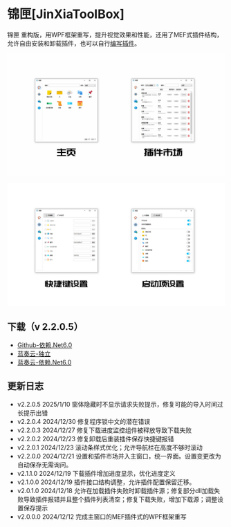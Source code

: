 # 锦匣[JinXiaToolBox]
锦匣 重构版，用WPF框架重写，提升视觉效果和性能，还用了MEF式插件结构，允许自由安装和卸载插件，也可以自行[编写插件](https://github.com/tp1415926535/JinXiaPluginExample)。      

![截图1](截图/锦匣介绍1.jpg)     
    
![截图2](截图/锦匣介绍2.jpg)     

## 下载（v 2.2.0.5）

- [Github-依赖.Net6.0](https://github.com/tp1415926535/JinXiaToolBox/blob/main/%E9%94%A6%E5%8C%A3v2.2.0.5-%E4%BE%9D%E8%B5%96.NET6.0.zip)
- [蓝奏云-独立](https://wwvr.lanzn.com/iuLqd2kjlfwf)
- [蓝奏云-依赖.Net6.0](https://wwvr.lanzn.com/iIe5S2kjlemj)

## 更新日志
* v2.2.0.5 2025/1/10 窗体隐藏时不显示请求失败提示，修复可能的导入时间过长提示出错
* v2.2.0.4 2024/12/30 修复程序锁中文的潜在错误
* v2.2.0.3 2024/12/27 修复下载进度监控组件被释放导致下载失败
* v2.2.0.2 2024/12/23 修复卸载后重装插件保存快捷键报错
* v2.2.0.1 2024/12/23 滚动条样式优化；允许导航栏在高度不够时滚动
* v2.2.0.0 2024/12/21 设置和插件市场并入主窗口，统一界面。设置变更改为自动保存无需询问。
* v2.1.1.0 2024/12/19 下载插件增加进度显示，优化进度定义
* v2.1.0.0 2024/12/19 插件接口结构调整，允许插件配置保留迁移。
* v2.0.1.0 2024/12/18 允许在加载插件失败时卸载插件源；修复部分dll加载失败导致插件报错并且整个插件列表清空；修复下载失败，增加下载源；调整设置保存提示
* v2.0.0.0 2024/12/12 完成主窗口的MEF插件式的WPF框架重写
